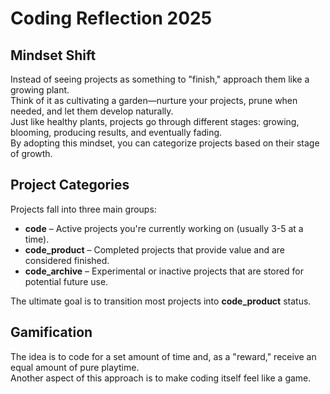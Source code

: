 # Coding Reflection 2025  

## Mindset Shift  

Instead of seeing projects as something to "finish," approach them like a growing plant.  
Think of it as cultivating a garden—nurture your projects, prune when needed, and let them develop naturally.  
Just like healthy plants, projects go through different stages: growing, blooming, producing results, and eventually fading.  
By adopting this mindset, you can categorize projects based on their stage of growth.  

## Project Categories  

Projects fall into three main groups:  

- **code** – Active projects you're currently working on (usually 3-5 at a time).  
- **code_product** – Completed projects that provide value and are considered finished.  
- **code_archive** – Experimental or inactive projects that are stored for potential future use.  

The ultimate goal is to transition most projects into **code_product** status.  

## Gamification  

The idea is to code for a set amount of time and, as a "reward," receive an equal amount of pure playtime.  
Another aspect of this approach is to make coding itself feel like a game.  
